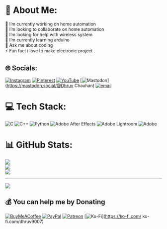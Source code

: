 # 💫 About Me:
🔭 I’m currently working on home automation <br>👯 I’m looking to collaborate on home automation <br>🤝 I’m looking for help with wireless system <br>🌱 I’m currently learning arduino<br>💬 Ask me about coding <br>⚡ Fun fact i love to make electronic project .


## 🌐 Socials:
[![Instagram](https://img.shields.io/badge/Instagram-%23E4405F.svg?logo=Instagram&logoColor=white)](https://instagram.com/saturn.fq) [![Pinterest](https://img.shields.io/badge/Pinterest-%23E60023.svg?logo=Pinterest&logoColor=white)](https://pinterest.com/dhruvchauhan576) [![YouTube](https://img.shields.io/badge/YouTube-%23FF0000.svg?logo=YouTube&logoColor=white)](https://youtube.com/@Saturn_qe) [![Mastodon](https://img.shields.io/badge/-MASTODON-%232B90D9?logo=mastodon&logoColor=white)](https://mastodon.social/@Dhruv Chauhan) [![email](https://img.shields.io/badge/Email-D14836?logo=gmail&logoColor=white)](mailto:dhruvchauhan576@gmail.com) 

# 💻 Tech Stack:
![C](https://img.shields.io/badge/c-%2300599C.svg?style=for-the-badge&logo=c&logoColor=white) ![C++](https://img.shields.io/badge/c++-%2300599C.svg?style=for-the-badge&logo=c%2B%2B&logoColor=white) ![Python](https://img.shields.io/badge/python-3670A0?style=for-the-badge&logo=python&logoColor=ffdd54) ![Adobe After Effects](https://img.shields.io/badge/Adobe%20After%20Effects-9999FF.svg?style=for-the-badge&logo=Adobe%20After%20Effects&logoColor=white) ![Adobe Lightroom](https://img.shields.io/badge/Adobe%20Lightroom-31A8FF.svg?style=for-the-badge&logo=Adobe%20Lightroom&logoColor=white) ![Adobe](https://img.shields.io/badge/adobe-%23FF0000.svg?style=for-the-badge&logo=adobe&logoColor=white)
# 📊 GitHub Stats:
![](https://github-readme-stats.vercel.app/api?username=Dhruv-fx&theme=dark&hide_border=false&include_all_commits=true&count_private=true)<br/>
![](https://nirzak-streak-stats.vercel.app/?user=Dhruv-fx&theme=dark&hide_border=false)<br/>
![](https://github-readme-stats.vercel.app/api/top-langs/?username=Dhruv-fx&theme=dark&hide_border=false&include_all_commits=true&count_private=true&layout=compact)

---
[![](https://visitcount.itsvg.in/api?id=Dhruv-fx&icon=0&color=0)](https://visitcount.itsvg.in)

  ## 💰 You can help me by Donating
  [![BuyMeACoffee](https://img.shields.io/badge/Buy%20Me%20a%20Coffee-ffdd00?style=for-the-badge&logo=buy-me-a-coffee&logoColor=black)](https://buymeacoffee.com/buymeacoffee.com/dhruv9007) [![PayPal](https://img.shields.io/badge/PayPal-00457C?style=for-the-badge&logo=paypal&logoColor=white)](https://paypal.me/dhruvchauhan576@gmail.com) [![Patreon](https://img.shields.io/badge/Patreon-F96854?style=for-the-badge&logo=patreon&logoColor=white)](https://patreon.com/patreon.com/Dhruv900) [![Ko-Fi](https://img.shields.io/badge/Ko--fi-F16061?style=for-the-badge&logo=ko-fi&logoColor=white)](https://ko-fi.com/ ko-fi.com/dhruv9007) 

  
<!-- Proudly created with GPRM ( https://gprm.itsvg.in ) -->
